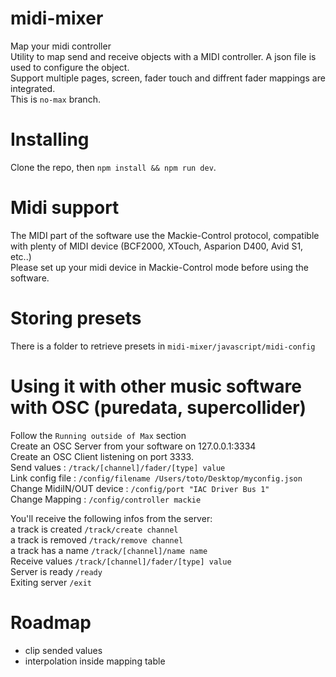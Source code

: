 # midi-mixer
Map your midi controller  
Utility to map send and receive objects with a MIDI controller. A json file is used to configure the object.  
Support multiple pages, screen, fader touch and diffrent fader mappings are integrated.  
This is `no-max` branch.  

# Installing
Clone the repo, then `npm install && npm run dev`.  

# Midi support
The MIDI part of the software use the Mackie-Control protocol, compatible with plenty of MIDI device (BCF2000, XTouch, Asparion D400, Avid S1, etc..)  
Please set up your midi device in Mackie-Control mode before using the software.  

# Storing presets
There is a folder to retrieve presets in `midi-mixer/javascript/midi-config` 


# Using it with other music software with OSC (puredata, supercollider)
Follow the `Running outside of Max` section  
Create an OSC Server from your software on 127.0.0.1:3334  
Create an OSC Client listening on port 3333.  
Send values : `/track/[channel]/fader/[type] value`  
Link config file : `/config/filename /Users/toto/Desktop/myconfig.json`  
Change MidiIN/OUT device : `/config/port "IAC Driver Bus 1"`  
Change Mapping : `/config/controller mackie`  

You'll receive the following infos from the server:  
a track is created `/track/create channel`  
a track is removed `/track/remove channel`  
a track has a name `/track/[channel]/name name`  
Receive values `/track/[channel]/fader/[type] value`  
Server is ready `/ready`  
Exiting server `/exit`  

# Roadmap
* clip sended values  
* interpolation inside mapping table  
